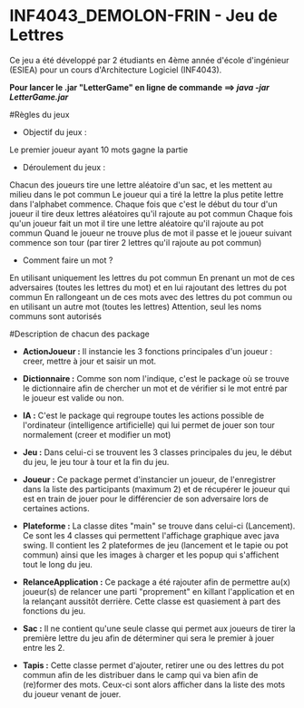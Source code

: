 # INF4043_DEMOLON-FRIN - Jeu de Lettres

Ce jeu a été développé par 2 étudiants en 4ème année d'école d'ingénieur (ESIEA) pour un cours d'Architecture Logiciel (INF4043).

<b>Pour lancer le .jar "LetterGame" en ligne de commande ==> <i>java -jar LetterGame.jar</i></b>

#Règles du jeux

- Objectif du jeux :

Le premier joueur ayant 10 mots gagne la partie

- Déroulement du jeux :

Chacun des joueurs tire une lettre aléatoire d'un sac, et les mettent au milieu dans le pot commun
Le joueur qui a tiré la lettre la plus petite lettre dans l'alphabet commence.
Chaque fois que c'est le début du tour d'un joueur il tire deux lettres aléatoires qu'il rajoute au pot commun
Chaque fois qu'un joueur fait un mot il tire une lettre aléatoire qu'il rajoute au pot commun
Quand le joueur ne trouve plus de mot il passe et le joueur suivant commence son tour (par tirer 2 lettres qu'il rajoute au pot commun)

- Comment faire un mot ?

En utilisant uniquement les lettres du pot commun
En prenant un mot de ces adversaires (toutes les lettres du mot) et en lui rajoutant des lettres du pot commun
En rallongeant un de ces mots avec des lettres du pot commun ou en utilisant un autre mot (toutes les lettres)
Attention, seul les noms communs sont autorisés

#Description de chacun des package
- <b>ActionJoueur :</b>
Il instancie les 3 fonctions principales d'un joueur : creer, mettre à jour et saisir un mot.

- <b>Dictionnaire :</b>
Comme son nom l'indique, c'est le package où se trouve le dictionnaire afin de chercher un mot et de vérifier si le mot entré par le joueur est valide ou non.

- <b>IA :</b>
C'est le package qui regroupe toutes les actions possible de l'ordinateur (intelligence artificielle) qui lui permet de jouer son tour normalement (creer et modifier un mot)

- <b>Jeu :</b>
Dans celui-ci se trouvent les 3 classes principales du jeu, le début du jeu, le jeu tour à tour et la fin du jeu.

- <b>Joueur :</b>
Ce package permet d'instancier un joueur, de l'enregistrer dans la liste des participants (maximum 2) et de récupérer le joueur qui est en train de jouer pour le différencier de son adversaire lors de certaines actions.

- <b>Plateforme :</b>
La classe dites "main" se trouve dans celui-ci (Lancement). Ce sont les 4 classes qui permettent l'affichage graphique avec java swing. Il contient les 2 plateformes de jeu (lancement et le tapie ou pot commun) ainsi que les images à charger et les popup qui s'affichent tout le long du jeu.

- <b>RelanceApplication :</b>
Ce package a été rajouter afin de permettre au(x) joueur(s) de relancer une parti "proprement" en killant l'application et en la relançant aussitôt derrière.
Cette classe est quasiement à part des fonctions du jeu.

- <b>Sac :</b>
Il ne contient qu'une seule classe qui permet aux joueurs de tirer la première lettre du jeu afin de déterminer qui sera le premier à jouer entre les 2.

- <b>Tapis :</b>
Cette classe permet d'ajouter, retirer une ou des lettres du pot commun afin de les distribuer dans le camp qui va bien afin de (re)former des mots. Ceux-ci sont alors afficher dans la liste des mots du joueur venant de jouer.
